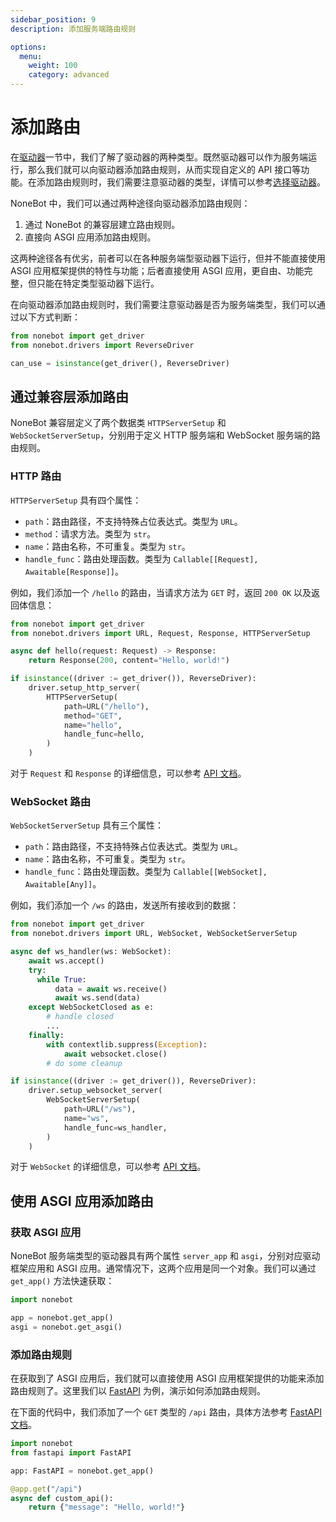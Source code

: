 ```yaml
---
sidebar_position: 9
description: 添加服务端路由规则

options:
  menu:
    weight: 100
    category: advanced
---
```


# 添加路由

在[驱动器](./driver.md)一节中，我们了解了驱动器的两种类型。既然驱动器可以作为服务端运行，那么我们就可以向驱动器添加路由规则，从而实现自定义的 API 接口等功能。在添加路由规则时，我们需要注意驱动器的类型，详情可以参考[选择驱动器](./driver.md#配置驱动器)。

NoneBot 中，我们可以通过两种途径向驱动器添加路由规则：

1. 通过 NoneBot 的兼容层建立路由规则。
2. 直接向 ASGI 应用添加路由规则。

这两种途径各有优劣，前者可以在各种服务端型驱动器下运行，但并不能直接使用 ASGI 应用框架提供的特性与功能；后者直接使用 ASGI 应用，更自由、功能完整，但只能在特定类型驱动器下运行。

在向驱动器添加路由规则时，我们需要注意驱动器是否为服务端类型，我们可以通过以下方式判断：

```python {3}
from nonebot import get_driver
from nonebot.drivers import ReverseDriver

can_use = isinstance(get_driver(), ReverseDriver)
```

## 通过兼容层添加路由

NoneBot 兼容层定义了两个数据类 `HTTPServerSetup` 和 `WebSocketServerSetup`，分别用于定义 HTTP 服务端和 WebSocket 服务端的路由规则。

### HTTP 路由

`HTTPServerSetup` 具有四个属性：

- `path`：路由路径，不支持特殊占位表达式。类型为 `URL`。
- `method`：请求方法。类型为 `str`。
- `name`：路由名称，不可重复。类型为 `str`。
- `handle_func`：路由处理函数。类型为 `Callable[[Request], Awaitable[Response]]`。

例如，我们添加一个 `/hello` 的路由，当请求方法为 `GET` 时，返回 `200 OK` 以及返回体信息：

```python
from nonebot import get_driver
from nonebot.drivers import URL, Request, Response, HTTPServerSetup

async def hello(request: Request) -> Response:
    return Response(200, content="Hello, world!")

if isinstance((driver := get_driver()), ReverseDriver):
    driver.setup_http_server(
        HTTPServerSetup(
            path=URL("/hello"),
            method="GET",
            name="hello",
            handle_func=hello,
        )
    )
```

对于 `Request` 和 `Response` 的详细信息，可以参考 [API 文档](../api/drivers/index.md)。

### WebSocket 路由

`WebSocketServerSetup` 具有三个属性：

- `path`：路由路径，不支持特殊占位表达式。类型为 `URL`。
- `name`：路由名称，不可重复。类型为 `str`。
- `handle_func`：路由处理函数。类型为 `Callable[[WebSocket], Awaitable[Any]]`。

例如，我们添加一个 `/ws` 的路由，发送所有接收到的数据：

```python
from nonebot import get_driver
from nonebot.drivers import URL, WebSocket, WebSocketServerSetup

async def ws_handler(ws: WebSocket):
    await ws.accept()
    try:
      while True:
          data = await ws.receive()
          await ws.send(data)
    except WebSocketClosed as e:
        # handle closed
        ...
    finally:
        with contextlib.suppress(Exception):
            await websocket.close()
        # do some cleanup

if isinstance((driver := get_driver()), ReverseDriver):
    driver.setup_websocket_server(
        WebSocketServerSetup(
            path=URL("/ws"),
            name="ws",
            handle_func=ws_handler,
        )
    )
```

对于 `WebSocket` 的详细信息，可以参考 [API 文档](../api/drivers/index.md)。

## 使用 ASGI 应用添加路由

### 获取 ASGI 应用

NoneBot 服务端类型的驱动器具有两个属性 `server_app` 和 `asgi`，分别对应驱动框架应用和 ASGI 应用。通常情况下，这两个应用是同一个对象。我们可以通过 `get_app()` 方法快速获取：

```python
import nonebot

app = nonebot.get_app()
asgi = nonebot.get_asgi()
```

### 添加路由规则

在获取到了 ASGI 应用后，我们就可以直接使用 ASGI 应用框架提供的功能来添加路由规则了。这里我们以 [FastAPI](./driver.md#fastapi默认) 为例，演示如何添加路由规则。

在下面的代码中，我们添加了一个 `GET` 类型的 `/api` 路由，具体方法参考 [FastAPI 文档](https://fastapi.tiangolo.com/)。

```python
import nonebot
from fastapi import FastAPI

app: FastAPI = nonebot.get_app()

@app.get("/api")
async def custom_api():
    return {"message": "Hello, world!"}
```
